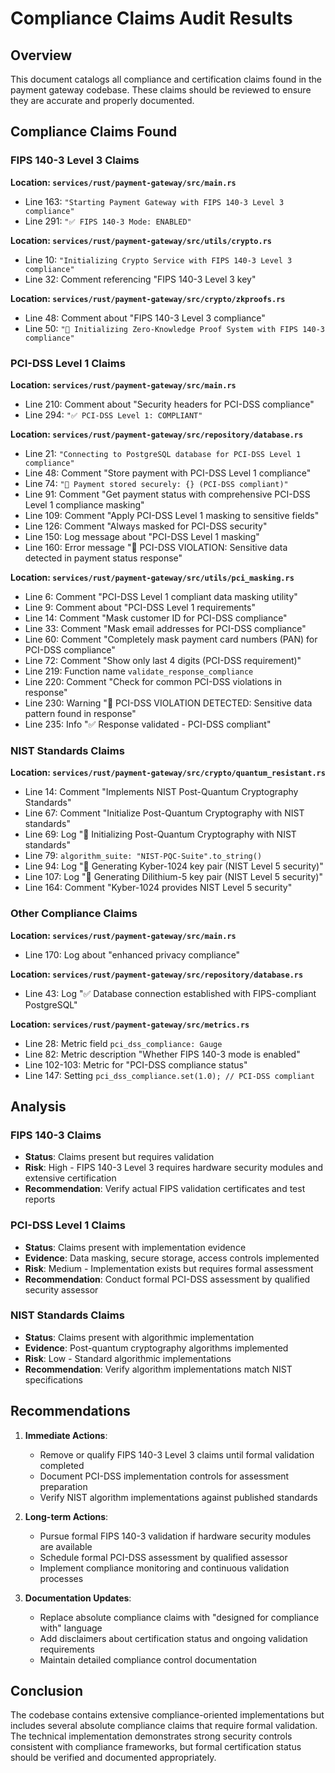 # Compliance Claims Audit Results

## Overview

This document catalogs all compliance and certification claims found in the payment gateway codebase. These claims should be reviewed to ensure they are accurate and properly documented.

## Compliance Claims Found

### FIPS 140-3 Level 3 Claims

**Location: `services/rust/payment-gateway/src/main.rs`**
- Line 163: `"Starting Payment Gateway with FIPS 140-3 Level 3 compliance"`
- Line 291: `"✅ FIPS 140-3 Mode: ENABLED"`

**Location: `services/rust/payment-gateway/src/utils/crypto.rs`**
- Line 10: `"Initializing Crypto Service with FIPS 140-3 Level 3 compliance"`
- Line 32: Comment referencing "FIPS 140-3 Level 3 key"

**Location: `services/rust/payment-gateway/src/crypto/zkproofs.rs`**
- Line 48: Comment about "FIPS 140-3 Level 3 compliance"
- Line 50: `"🔐 Initializing Zero-Knowledge Proof System with FIPS 140-3 compliance"`

### PCI-DSS Level 1 Claims

**Location: `services/rust/payment-gateway/src/main.rs`**
- Line 210: Comment about "Security headers for PCI-DSS compliance"
- Line 294: `"✅ PCI-DSS Level 1: COMPLIANT"`

**Location: `services/rust/payment-gateway/src/repository/database.rs`**
- Line 21: `"Connecting to PostgreSQL database for PCI-DSS Level 1 compliance"`
- Line 48: Comment "Store payment with PCI-DSS Level 1 compliance"
- Line 74: `"💾 Payment stored securely: {} (PCI-DSS compliant)"`
- Line 91: Comment "Get payment status with comprehensive PCI-DSS Level 1 compliance masking"
- Line 109: Comment "Apply PCI-DSS Level 1 masking to sensitive fields"
- Line 126: Comment "Always masked for PCI-DSS security"
- Line 150: Log message about "PCI-DSS Level 1 masking"
- Line 160: Error message "🚨 PCI-DSS VIOLATION: Sensitive data detected in payment status response"

**Location: `services/rust/payment-gateway/src/utils/pci_masking.rs`**
- Line 6: Comment "PCI-DSS Level 1 compliant data masking utility"
- Line 9: Comment about "PCI-DSS Level 1 requirements"
- Line 14: Comment "Mask customer ID for PCI-DSS compliance"
- Line 33: Comment "Mask email addresses for PCI-DSS compliance"
- Line 60: Comment "Completely mask payment card numbers (PAN) for PCI-DSS compliance"
- Line 72: Comment "Show only last 4 digits (PCI-DSS requirement)"
- Line 219: Function name `validate_response_compliance`
- Line 220: Comment "Check for common PCI-DSS violations in response"
- Line 230: Warning "🚨 PCI-DSS VIOLATION DETECTED: Sensitive data pattern found in response"
- Line 235: Info "✅ Response validated - PCI-DSS compliant"

### NIST Standards Claims

**Location: `services/rust/payment-gateway/src/crypto/quantum_resistant.rs`**
- Line 14: Comment "Implements NIST Post-Quantum Cryptography Standards"
- Line 67: Comment "Initialize Post-Quantum Cryptography with NIST standards"
- Line 69: Log "🔐 Initializing Post-Quantum Cryptography with NIST standards"
- Line 79: `algorithm_suite: "NIST-PQC-Suite".to_string()`
- Line 94: Log "🔑 Generating Kyber-1024 key pair (NIST Level 5 security)"
- Line 107: Log "🔑 Generating Dilithium-5 key pair (NIST Level 5 security)"
- Line 164: Comment "Kyber-1024 provides NIST Level 5 security"

### Other Compliance Claims

**Location: `services/rust/payment-gateway/src/main.rs`**
- Line 170: Log about "enhanced privacy compliance"

**Location: `services/rust/payment-gateway/src/repository/database.rs`**
- Line 43: Log "✅ Database connection established with FIPS-compliant PostgreSQL"

**Location: `services/rust/payment-gateway/src/metrics.rs`**
- Line 28: Metric field `pci_dss_compliance: Gauge`
- Line 82: Metric description "Whether FIPS 140-3 mode is enabled"
- Line 102-103: Metric for "PCI-DSS compliance status"
- Line 147: Setting `pci_dss_compliance.set(1.0); // PCI-DSS compliant`

## Analysis

### FIPS 140-3 Claims
- **Status**: Claims present but requires validation
- **Risk**: High - FIPS 140-3 Level 3 requires hardware security modules and extensive certification
- **Recommendation**: Verify actual FIPS validation certificates and test reports

### PCI-DSS Level 1 Claims
- **Status**: Claims present with implementation evidence
- **Evidence**: Data masking, secure storage, access controls implemented
- **Risk**: Medium - Implementation exists but requires formal assessment
- **Recommendation**: Conduct formal PCI-DSS assessment by qualified security assessor

### NIST Standards Claims
- **Status**: Claims present with algorithmic implementation
- **Evidence**: Post-quantum cryptography algorithms implemented
- **Risk**: Low - Standard algorithmic implementations
- **Recommendation**: Verify algorithm implementations match NIST specifications

## Recommendations

1. **Immediate Actions**:
   - Remove or qualify FIPS 140-3 Level 3 claims until formal validation completed
   - Document PCI-DSS implementation controls for assessment preparation
   - Verify NIST algorithm implementations against published standards

2. **Long-term Actions**:
   - Pursue formal FIPS 140-3 validation if hardware security modules are available
   - Schedule formal PCI-DSS assessment by qualified assessor
   - Implement compliance monitoring and continuous validation processes

3. **Documentation Updates**:
   - Replace absolute compliance claims with "designed for compliance with" language
   - Add disclaimers about certification status and ongoing validation requirements
   - Maintain detailed compliance control documentation

## Conclusion

The codebase contains extensive compliance-oriented implementations but includes several absolute compliance claims that require formal validation. The technical implementation demonstrates strong security controls consistent with compliance frameworks, but formal certification status should be verified and documented appropriately.